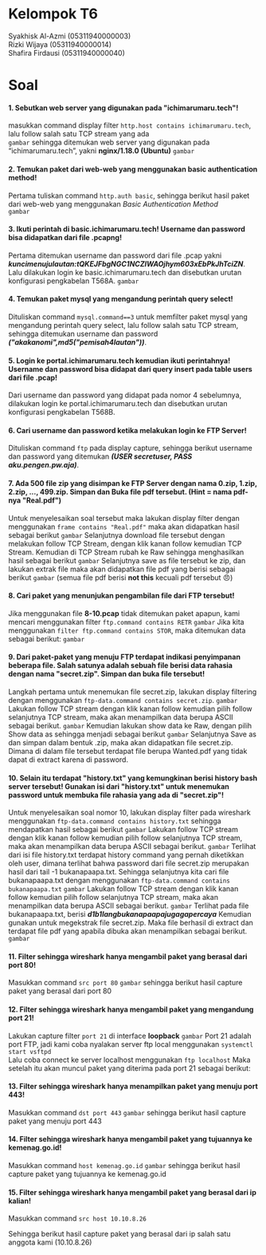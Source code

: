 # Kelompok T6
  Syakhisk Al-Azmi (05311940000003)<br>
  Rizki Wijaya (05311940000014)<br>
  Shafira Firdausi (05311940000040)<br>

# Soal
#### 1. Sebutkan web server yang digunakan pada "ichimarumaru.tech"!
masukkan command display filter `http.host contains ichimarumaru.tech`, lalu follow salah satu TCP stream yang ada <br>
`gambar`
sehingga ditemukan web server yang digunakan pada “ichimarumaru.tech”, yakni **nginx/1.18.0 (Ubuntu)**
`gambar`

#### 2. Temukan paket dari web-web yang menggunakan basic authentication method!
Pertama tuliskan command `http.auth basic`, sehingga berikut hasil paket dari web-web yang menggunakan *Basic Authentication Method*<br>
`gambar`

#### 3. Ikuti perintah di basic.ichimarumaru.tech! Username dan password bisa didapatkan dari file .pcapng!
Pertama ditemukan username dan password dari file .pcap yakni _**kuncimenujulautan:tQKEJFbgNGC1NCZIWAOjhym603xEbPkJhTciZN**_. Lalu dilakukan login ke basic.ichimarumaru.tech dan disebutkan urutan konfigurasi pengkabelan T568A. `gambar`

#### 4. Temukan paket mysql yang mengandung perintah query select!
Dituliskan command `mysql.command==3` untuk memfilter paket mysql yang mengandung perintah query select, lalu follow salah satu TCP stream, sehingga ditemukan username dan password _**("akakanomi",md5("pemisah4lautan"))**_.

#### 5. Login ke portal.ichimarumaru.tech kemudian ikuti perintahnya! Username dan password bisa didapat dari query insert pada table users dari file .pcap!
Dari username dan password yang didapat pada nomor 4 sebelumnya, dilakukan login ke portal.ichimarumaru.tech dan disebutkan urutan konfigurasi pengkabelan T568B.

#### 6. Cari username dan password ketika melakukan login ke FTP Server!
Dituliskan command `ftp` pada display capture, sehingga berikut username dan password yang ditemukan _**(USER secretuser, PASS aku.pengen.pw.aja)**_.

#### 7. Ada 500 file zip yang disimpan ke FTP Server dengan nama 0.zip, 1.zip, 2.zip, ..., 499.zip. Simpan dan Buka file pdf tersebut. (Hint = nama pdf-nya "Real.pdf")
Untuk menyelesaikan soal tersebut maka lakukan display filter dengan menggunakan `frame contains "Real.pdf"` maka akan didapatkan hasil sebagai berikut
`gambar`
Selanjutnya download file tersebut dengan melakukan follow TCP Stream, dengan klik kanan follow kemudian TCP Stream. Kemudian di TCP Stream rubah ke Raw sehingga menghasilkan hasil sebagai berikut
`gambar`
Selanjutnya save as file tersebut ke zip, dan lakukan extrak file maka akan didapatkan file pdf yang berisi sebagai berikut
`gambar`
(semua file pdf berisi **not this** kecuali pdf tersebut 😠)

#### 8. Cari paket yang menunjukan pengambilan file dari FTP tersebut!
Jika menggunakan file **8-10.pcap** tidak ditemukan paket apapun, kami mencari menggunakan filter `ftp.command contains RETR`
`gambar`
Jika kita menggunakan `filter ftp.command contains STOR`, maka ditemukan data sebagai berikut:
`gambar`

#### 9. Dari paket-paket yang menuju FTP terdapat indikasi penyimpanan beberapa file. Salah satunya adalah sebuah file berisi data rahasia dengan nama "secret.zip". Simpan dan buka file tersebut!
Langkah pertama untuk menemukan file secret.zip, lakukan display filtering dengan menggunakan `ftp-data.command contains secret.zip`.
`gambar`
Lakukan follow TCP stream dengan klik kanan follow kemudian pilih follow selanjutnya TCP stream, maka akan menampilkan data berupa ASCII sebagai berikut.
`gambar`
Kemudian lakukan show data ke Raw, dengan pilih Show data as sehingga menjadi sebagai berikut
`gambar`
Selanjutnya Save as dan simpan dalam bentuk .zip, maka akan didapatkan file secret.zip. Dimana di dalam file tersebut terdapat file berupa Wanted.pdf yang tidak dapat di extract karena di password.

#### 10. Selain itu terdapat "history.txt" yang kemungkinan berisi history bash server tersebut! Gunakan isi dari "history.txt" untuk menemukan password untuk membuka file rahasia yang ada di "secret.zip"!
Untuk menyelesaikan soal nomor 10, lakukan display filter pada wireshark menggunakan `ftp-data.command contains history.txt` sehingga mendapatkan hasil sebagai berikut
`gambar`
Lakukan follow TCP stream dengan klik kanan follow kemudian pilih follow selanjutnya TCP stream, maka akan menampilkan data berupa ASCII sebagai berikut.
`gambar`
Terlihat dari isi file history.txt terdapat history command yang pernah diketikkan oleh user, dimana terlihat bahwa password dari file secret.zip merupakan hasil dari tail -1 bukanapaapa.txt. Sehingga selanjutnya kita cari file bukanapaapa.txt dengan menggunakan `ftp-data.command contains bukanapaapa.txt`
`gambar`
Lakukan follow TCP stream dengan klik kanan follow kemudian pilih follow selanjutnya TCP stream, maka akan menampilkan data berupa ASCII sebagai berikut.
`gambar`
Terlihat pada file bukanapaapa.txt, berisi _**d1b1langbukanapaapajugagapercaya**_ Kemudian gunakan untuk megekstrak file secret.zip. Maka file berhasil di extract dan terdapat file pdf yang apabila dibuka akan menampilkan sebagai berikut.
`gambar`

#### 11. Filter sehingga wireshark hanya mengambil paket yang berasal dari port 80!
Masukkan command `src port 80`
`gambar`
sehingga berikut hasil capture paket yang berasal dari port 80

#### 12. Filter sehingga wireshark hanya mengambil paket yang mengandung port 21!
Lakukan capture filter `port 21` di interface **loopback**
`gambar`
Port 21 adalah port FTP, jadi kami coba nyalakan server ftp local menggunakan `systemctl start vsftpd` <br>
Lalu coba connect ke server localhost menggunakan `ftp localhost`
Maka setelah itu akan muncul paket yang diterima pada port 21 sebagai berikut:


#### 13. Filter sehingga wireshark hanya menampilkan paket yang menuju port 443!
Masukkan command `dst port 443`
`gambar`
sehingga berikut hasil capture paket yang menuju port 443 

#### 14. Filter sehingga wireshark hanya mengambil paket yang tujuannya ke kemenag.go.id!
Masukkan command `host kemenag.go.id`
`gambar`
sehingga berikut hasil capture paket yang tujuannya ke kemenag.go.id 

#### 15. Filter sehingga wireshark hanya mengambil paket yang berasal dari ip kalian!
Masukkan command `src host 10.10.8.26`

Sehingga berikut hasil capture paket yang berasal dari ip salah satu anggota kami (10.10.8.26)
